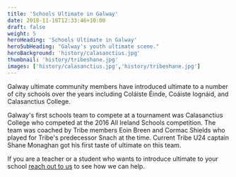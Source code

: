 ```yaml
---
title: 'Schools Ultimate in Galway'
date: 2018-11-18T12:33:46+10:00
draft: false
weight: 5
heroHeading: 'Schools Ultimate in Galway'
heroSubHeading: "Galway's youth ultimate scene."
heroBackground: 'history/calasanctius.jpg'
thumbnail: 'history/tribeshane.jpg'
images: ['history/calasanctius.jpg','history/tribeshane.jpg']
---
```


Galway ultimate community members have introduced ultimate to a number of city schools over the years including Coláiste Éinde, Coáiste Iognáid, and Calasanctius College.

Galway's first schools team to compete at a tournament was Calasanctius College who competed at the 2016 All Ireland Schools competition. The team was coached by Tribe members Eoin Breen and Cormac Shields who played for Tribe's predecessor Snach at the time. Current Tribe U24 captain Shane Monaghan got his first taste of ultimate on this team.

If you are a teacher or a student who wants to introduce ultimate to your school [reach out to us](/contact) to see how we can help.